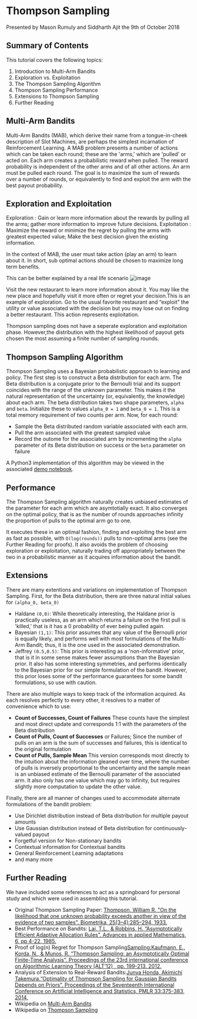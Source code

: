 # Thompson Sampling
Presented by Mason Rumuly and Siddharth Ajit the 9th of October 2018

## Summary of Contents
This tutorial covers the following topics:
1. Introduction to Multi-Arm Bandits
2. Exploration vs. Exploitation
3. The Thompson Sampling Algorithm
4. Thompson Sampling Performance
5. Extensions to Thompson Sampling
6. Further Reading

## Multi-Arm Bandits

Multi-Arm Bandits (MAB), which derive their name from a tongue-in-cheek description of Slot Machines, are perhaps the simplest incarnation of Reinforcement Learning. A MAB problem presents a number of actions which can be taken each round; these are the 'arms,' which are 'pulled' or acted on. Each arm creates a probabilistic reward when pulled. The reward probability is independent of the other arms and of all other actions. An arm must be pulled each round. The goal is to maximize the sum of rewards over a number of rounds, or equivalently to find and exploit the arm with the best payout probability.

## Exploration and Exploitation
Exploration : Gain or learn more information about the rewards by pulling all the arms; gather more information to improve future decisions.
Exploitation : Maximize the reward or minimize the regret by pulling the arms with greatest expected value; Make the best decision given the existing information.

In the context of MAB, the user must take action (play an arm) to learn about it. In short, sub optimal actions should be chosen to maximize long term benefits.

This can be better explained by a real life scenario
![image](https://user-images.githubusercontent.com/35848569/47262851-c50f8600-d4b8-11e8-9c49-13e98c4caf7e.png)

Visit the new restaurant to learn more information about it. You may like the new place and hopefully visit it more often or regret your decision.This is an example of exploration. Go to the usual favorite restaurant and “exploit” the utility or value associated with the decision but you may lose out on finding a better restaurant. This action represents exploitation.

Thompson sampling does not have a seperate exploration and exploitation phase. However,the distribution with the highest likelihood of payout gets chosen the most assuming a finite number of sampling rounds.




## Thompson Sampling Algorithm

Thompson Sampling uses a Bayesian probabilistic approach to learning and policy.
The first step is to construct a Beta distribution for each arm. The Beta distribution is a conjugate prior to the Bernoulli trial and its support coincides with the range of the unknown parameter. This makes it the natural representation of the uncertainty (or, equivalently, the knowledge) about each arm. The beta distribution takes two shape parameters, ```alpha``` and ```beta```. Initialize these to values ```alpha_0 = 1``` and ```beta_0 = 1```. This is a total memory requirement of two counts per arm.
Now, for each round:

- Sample the Beta distributed random variable associated with each arm.
- Pull the arm associated with the greatest sampled value
- Record the outome for the associated arm by incrementing the ```alpha``` parameter of its Beta distribution on success or the ```beta``` parameter on failure

A Python3 implementation of this algorithm may be viewed in the associated [demo notebook](../Students/mason-rumuly/tutorial/thompson_sampling_demo.ipynb).

## Performance

The Thompson Sampling algorithm naturally creates unbiased estimates of the parameter for each arm which are asymtotially exact. It also converges on the optimal policy, that is as the number of rounds approaches infinity the proportion of pulls to the optimal arm go to one.

It executes these in an optimal fashion, finding and exploiting the best arm as fast as possible, with ```O(log(rounds))``` pulls to non-optimal arms (see the Further Reading for proofs). It also avoids the problem of choosing exploration or exploitation, naturally trading off appropriately between the two in a probabilistic manner as it acquires information about the bandit.

## Extensions

There are many extentions and variations on implementation of Thompson Sampling.
First, for the Beta distribution, there are three natural initial values for ```(alpha_0, beta_0)```
- Haldane ```(0,0)```: While theoretically interesting, the Haldane prior is practically useless, as an arm which returns a failure on the first pull is 'killed,' that is it has a 0 probability of ever being pulled again.
- Bayesian ```(1,1)```: This prior assumes that any value of the Bernoulli prior is equally likely, and performs well with most formulations of the Multi-Arm Bandit; thus, it is the one used in the associated demonstration.
- Jeffrey ```(0.5,0.5)```: This prior is interesting as a 'non-informative' prior, that is it in some sense makes fewer assumptions than the Bayesian prior. It also has some interesting symmetries, and performs identically to the Bayesian prior for our simple formulation of the bandit. However, this prior loses some of the performance guarantees for some bandit formulations, so use with caution.

There are also multiple ways to keep track of the information acquired. As each resolves perfectly to every other, it resolves to a matter of convenience which to use:
- **Count of Successes, Count of Failures** These counts have the simplest and most direct update and corresponds 1:1 with the parameters of the Beta distribution
- **Count of Pulls, Count of Successes** or Failures; Since the number of pulls on an arm is the sum of successes and failures, this is identical to the original formulation
- **Count of Pulls, Sample Mean** This version corresponds most directly to the intuition about the information gleaned over time, where the number of pulls is inversely proportional to the uncertainty and the sample mean is an unbiased estimate of the Bernoulli parameter of the associated arm. It also only has one value which may go to infinity, but requires slightly more computation to update the other value.

Finally, there are all manner of changes used to accommodate alternate formulations of the bandit problem:
- Use Dirichlet distribution instead of Beta distribution for multiple payout amounts
- Use Gaussian distribution instead of Beta distribution for continuously-valued payout
- Forgetful version for Non-stationary bandits
- Contextual information for Contextual bandits
- General Reinforcement Learning adaptations
- and many more

## Further Reading

We have included some references to act as a springboard for personal study and which were used in assembling this tutorial.

- Original Thompson Sampling Paper: [Thompson, William R. "On the likelihood that one unknown probability exceeds another in view of the evidence of two samples". Biometrika, 25(3–4):285–294, 1933.](https://www.dropbox.com/s/yhn9prnr5bz0156/1933-thompson.pdf)
- Best Performance on Bandits: [Lai, T.L., & Robbins, H. “Asymptotically Efficient Adaptive Allocation Rules”. Advances in applied Mathematics, 6, pp 4-22, 1985.](http://www.rci.rutgers.edu/~mnk/papers/Lai_robbins85.pdf)
- Proof of log(n) Regret for Thompson Sampling[Sampling:Kaufmann, E., Korda, N., & Munos, R. “Thompson Sampling: an Asymptotically Optimal Finite-Time Analysis”. Proceedings of the 23rd international conference on Algorithmic Learning Theory (ALT’12) , pp. 199-213. 2012.](https://doi.org/10.1007/978-3-642-34106-9_18)
- Analysis of Extension to Real-Reward Bandits:[Junya Honda, Akimichi Takemura.“Optimality of Thompson Sampling for Gaussian Bandits Depends on Priors”. Proceedings of the Seventeenth International Conference on Artificial Intelligence and Statistics, PMLR 33:375-383, 2014.](http://proceedings.mlr.press/v33/honda14.pdf)
- Wikipedia on [Multi-Arm Bandits](https://en.wikipedia.org/wiki/Bandit_problem)
- Wikipedia on [Thompson Sampling](https://en.wikipedia.org/wiki/Thompson_sampling)
